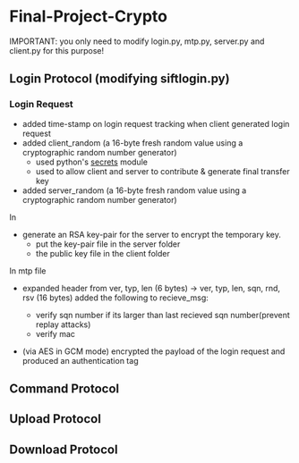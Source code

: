 # Final-Project-Crypto

IMPORTANT: you only need to modify login.py, mtp.py, server.py and client.py for this purpose!

## Login Protocol (modifying siftlogin.py)

### Login Request
+ added time-stamp on login request tracking when client generated login request
+ added client_random (a 16-byte fresh random value using a cryptographic random number generator)
    + used python's [secrets](https://docs.python.org/3/library/secrets.html) module
    + used to allow client and server to contribute & generate final transfer key
+ added server_random (a 16-byte fresh random value using a cryptographic random number generator)

In 

+ generate an RSA key-pair for the server to encrypt the temporary key. 
    + put the key-pair file in the server folder 
    + the public key file in the client folder

In mtp file
+ expanded header from ver, typ, len (6 bytes) -> ver, typ, len, sqn, rnd, rsv (16 bytes)
added the following to recieve_msg:
    + verify sqn number if its larger than last recieved sqn number(prevent replay attacks)
    + verify mac

+ (via AES in GCM mode) encrypted the payload of the login request and produced an authentication tag


## Command Protocol

## Upload Protocol

## Download Protocol

